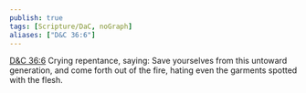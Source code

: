 ```yaml
---
publish: true
tags: [Scripture/DaC, noGraph]
aliases: ["D&C 36:6"]
---
```

[D&C 36:6](https://churchofjesuschrist.org/study/scriptures/dc-testament/dc/36?lang=eng&id=p6#p6) Crying repentance, saying: Save yourselves from this untoward generation, and come forth out of the fire, hating even the garments spotted with the flesh.
